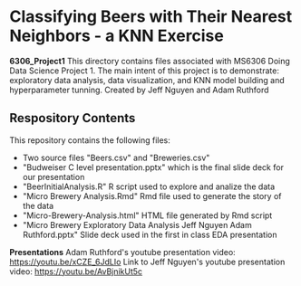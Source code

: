# Classifying Beers with Their Nearest Neighbors - a KNN Exercise

**6306_Project1**
This directory contains files associated with MS6306 Doing Data Science Project 1. The main intent of this project is to demonstrate: exploratory data analysis, data visualization, and KNN model building and hyperparameter tunning. 
Created by Jeff Nguyen and Adam Ruthford

## Respository Contents
This repository contains the following files:
- Two source files "Beers.csv" and "Breweries.csv"
- "Budweiser C level presentation.pptx" which is the final slide deck for our presentation
- "BeerInitialAnalysis.R" R script used to explore and analize the data
- "Micro Brewery Analysis.Rmd" Rmd file used to generate the story of the data
- "Micro-Brewery-Analysis.html" HTML file generated by Rmd script
- "Micro Brewery Exploratory Data Analysis Jeff Nguyen Adam Ruthford.pptx" Slide deck used in the first in class EDA presentation

**Presentations**
Adam Ruthford's youtube presentation video: https://youtu.be/xCZE_6JdLIo
Link to Jeff Nguyen's youtube presentation video: https://youtu.be/AvBjnikUt5c
